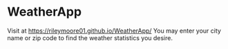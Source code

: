 # WeatherApp
Visit at https://rileymoore01.github.io/WeatherApp/
You may enter your city name or zip code to find the weather statistics you desire.

